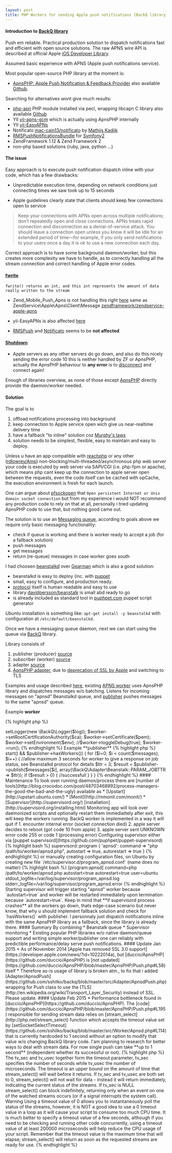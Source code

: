 ```yaml
---
layout: post
title: PHP Workers for sending Apple push notifications [BackQ library]
---
```


#### Introduction to [BackQ library](https://github.com/sshilko/backq/)

Push em reliable. Practical production solution to dispatch notifications fast and efficient with open source solutions. The raw APNS wire API is described at official Apple [iOS Developer Library](https://developer.apple.com/library/ios/documentation/NetworkingInternet/Conceptual/RemoteNotificationsPG/Chapters/CommunicatingWIthAPS.html).

Assumed basic experience with APNS (Apple push notifications service).

Most popular open-source PHP library at the moment is:

* [ApnsPHP: Apple Push Notification & Feedback Provider](https://code.google.com/p/apns-php/) also available [Github](https://github.com/duccio/ApnsPHP).

Searching for alternatives wont give much results:

* [php-apn](http://libcapn.org/php-apn/) PHP module installed via pecl, wrapping libcapn C library also available [Github](https://github.com/adobkin/php-apn)
* YII [yii-apns-gcm](https://github.com/bryglen/yii-apns-gcm) which is actually using ApnsPHP internally
* YII [yii-EasyAPNs](https://github.com/Mirocow/yii-EasyAPNs)
* Notificato [mac-cain13/notificato](https://github.com/mac-cain13/notificato) by [Mathijs Kadijk](http://mathijskadijk.nl/post/45983847574/notificare-send-pushnotifications-from-php)
* [RMSPushNotificationsBundle](https://github.com/richsage/RMSPushNotificationsBundle) for [Symfony2](http://symfony.com)
* ZendFramework 1.12 & Zend Framework 2
* non-php based solutions (ruby, java, python ...)

#### The issue

Easy approach is to execute push notification dispatch inline with your code, which has a few drawbacks:

* Unpredictable execution time, depending on network conditions just connecting times we saw took up to 15 seconds

* Apple guidelines clearly state that clients should keep few connections open to service

> Keep your connections with APNs open across multiple notifications; don’t repeatedly open and close connections. APNs treats rapid connection and disconnection as a denial-of-service attack. You should leave a connection open unless you know it will be idle for an extended period of time—for example, if you only send notifications to your users once a day it is ok to use a new connection each day.

Correct approach is to have some background daemon/worker, but this creates more complexity we have to handle, as to correctly handling
all the stream connection and correct handling of Apple error codes.

#### [fwrite](http://php.net/manual/en/function.fwrite.php)

`fwrite() returns an int, and this int represents the amount of data really written to the stream`

* Zend_Mobile_Push_Apns is not handling this right [here](https://github.com/zendframework/zf1/blob/master/library/Zend/Mobile/Push/Apns.php#L332) same as ZendService\Apple\Apns\Client\Message [zendframework/zendservice-apple-apns](https://packages.zendframework.com/)
* yii-EasyAPNs is also affected [here](https://github.com/Mirocow/yii-EasyAPNs/blob/master/components/APNS.php#L536) 

* [RMSPush](https://github.com/richsage/RMSPushNotificationsBundle/blob/master/Service/OS/AppleNotification.php#L168) and [Notificato](https://github.com/richsage/RMSPushNotificationsBundle/blob/master/Service/OS/AppleNotification.php#L168) seems to be **not affected**

#### [Shutdown](https://developer.apple.com/library/ios/documentation/NetworkingInternet/Conceptual/RemoteNotificationsPG/Chapters/CommunicatingWIthAPS.html)

* Apple servers as any other servers do go down, and also do this nicely sending the error code 10
this is neither handled by ZF or ApnsPHP, actually the ApnsPHP behaviour to **any error** is to [disconnect](https://github.com/duccio/ApnsPHP/blob/master/ApnsPHP/Push.php#L346) and connect again!

Enough of libraries overview, as none of those except [ApnsPHP](https://github.com/duccio/ApnsPHP/blob/master/sample_server.php) directly provide the daemon/worker needed.

#### Solution

The goal is to

1. offload notifications processing into background
2. keep connection to Apple service open wich give us near-realtime delivery time
3. have a fallback "to inline" solution coz [Murphy's laws](http://www.murphys-laws.com/murphy/murphy-laws.html)
4. solution needs to be simplest, flexible, easy to maintain and easy to deploy.


Unless u have an app compatible with [reachphp](http://reactphp.org/) or any other ([rdlowrey/Amp](https://github.com/rdlowrey/Amp)) non-blocking/multi-threaded/asynchronous php web server your code is executed by web server via SAPI/CGI (i.e. php-fpm or apache), which means php cant keep up the connection to apple server open between the requests, even the code itself can be cached with opCache, the execution environment is fresh for each launch.

One can argue about [pfsockopen](http://php.net/manual/en/function.pfsockopen.php) that `Open persistent Internet or Unix domain socket connection` but from my experience i would NOT recommend any production code to rely on that at all, personally i tried updating ApnsPHP code to use that, but nothing good came out.

The solution is to use an [Messaging queue](http://en.wikipedia.org/wiki/Message_queue), according to goals above we require only basic messaging functionality:

* check if queue is working and there is worker ready to accept a job (for a fallback solution)
* push messages
* get messages
* return (re-queue) messages in case worker goes south

I had choosen [beanstalkd](http://kr.github.io/beanstalkd/) over [Gearman](http://gearman.org/) which is also a good solution:

* beanstalkd is easy to deploy (inc. with [puppet](http://puppetlabs.com/)
* small, easy to configure, and production ready.
* [protocol](https://raw.githubusercontent.com/kr/beanstalkd/master/doc/protocol.txt) itself is human readable and easy to use
* library [davidpersson/beanstalk](https://github.com/davidpersson/beanstalk) is small abd ready to go
* is already included as standard tool in [puphpet.com](https://puphpet.com/#additional-tools) puppet script generator

*Ubuntu* installation is something like:
`apt-get install -y beanstalkd`
with configuration  at `/etc/default/beanstalkd`.

Once we have a messaging queue daemon, next we can start using the queue via [BackQ](https://github.com/sshilko/backq/) library.

Library consists of 

1. publisher  (producer) [source](https://github.com/sshilko/backq/tree/master/src/Publisher)
2. subscriber (worker)   [source](https://github.com/sshilko/backq/tree/master/src/Worker)
3. adapter               [source](https://github.com/sshilko/backq/tree/master/src/Adapter)
4. [ApnsPHP adapter](https://github.com/sshilko/backq/blob/master/src/Adapter/ApnsdPush.php), due to [deprecation of SSL by Apple](https://developer.apple.com/news/?id=10222014a) and switching to TLS

Examples and usage described [here](https://github.com/sshilko/backq#usage), existing [APNS worker](https://github.com/sshilko/backq/blob/master/src/Worker/Apnsd.php) uses ApnsPHP library and dispatches messages w/o batching.
Listens for incoming messages on "apnsd" Beanstalkd queue, and [publisher](https://github.com/sshilko/backq/blob/master/src/Publisher/Apnsd.php) pushes messages to the same "apnsd" queue.

Example **worker**

{% highlight php %}
<?php
$log = 'somepath/log.txt';

$ca  = 'somepath/entrust_2048_ca.cer';

$pem = 'somepath/apnscertificate.pem';

$env = \ApnsPHP_Abstract::ENVIRONMENT_SANDBOX;

$worker = new \BackQ\Worker\Apnsd(new \BackQ\Adapter\Beanstalk);

$worker->setLogger(new \BackQ\Logger($log));
$worker->setRootCertificationAuthority($ca);
$worker->setCertificate($pem);
$worker->setEnvironment($env);
//$worker->toggleDebug(true);

$worker->run();

{% endhighlight %}

Example **publisher**

{% highlight php %}
<?php
//array of [ApnsPHP_Message_Custom or ApnsPHP_Message]
$messages  = array();
$publisher = \BackQ\Publisher\Apnsd::getInstance(new \BackQ\Adapter\Beanstalk);

//try connecting to Beanstalkd and ensure there are workers waiting for a job
if ($publisher->start() && $publisher->hasWorkers()) {
    for ($i=0; $i < count($messages); $i++) {
        //allow maximum 3 seconds for worker to give a response on job status, see Beanstalkd protocol for details
        $ttr = 3;
        $result = $publisher->publish($messages[$i], array(\BackQ\Adapter\Beanstalk::PARAM_JOBTTR => $ttr));
        if ($result > 0) {
            //successfull
        }
    }
}

{% endhighlight %}

#### Maintenance

To look over running daemon/process there are [number of tools](http://blog.crocodoc.com/post/48703468992/process-managers-the-good-the-bad-and-the-ugly) available as

* [Upstart](http://upstart.ubuntu.com/)
* [Monit](http://mmonit.com/monit/)
* [Supervisor](http://supervisord.org/) [installation](http://supervisord.org/installing.html)

Monitoring app will look over daemonized scripts and optionally restart them immediattely after exit, this will keep the workers running.  

BackQ worker is implemented in a way it will quit if

1. encounter internal error (socket connection died)
2. apple server decides to reboot (got code 10 from apple)
3. apple server sent UNKNOWN error code 255 or code 1 (processing error)

Configuring supervisor either via [puppet supervisord](https://github.com/puphpet/puppet-supervisord) 

{% highlight bash %}
supervisord::program { 'apnsd':
    command     => "php /path/to/worker/apnsd.php",
    autostart   => true,
    autorestart => true
}
{% endhighlight %}

or manually creating configuration files, on Ubuntu by creating new file `/etc/supervisor.d/program_apnsd.conf` (name does no matter)

{% highlight bash %}
[program:apnsd]
    command=php /path/to/worker/apnsd.php
    autostart=true
    autorestart=true
    user=ubuntu
    stdout_logfile=/var/log/supervisor/program_apnsd.log
    stderr_logfile=/var/log/supervisor/program_apnsd.error
{% endhighlight %}

Starting supervisor will trigger starting "apnsd" worker because `autostart=true`  
 and worker will be restarted immediately upon termination because `autorestart=true`.

Keep in mind that **if supervisord process crashes** all the workers go down, thats edge-case scenario but never know,  
that why u should implement fallback solution and check for `hasWorkers()` with publisher. 
I personnaly just dispatch notifications inline with the same ApnsPHP library as a fallback, since the library is already there.

#### Summary

 By combining

 * Beanstalk queue
 * Supervisor monitoring
 * Existing popular PHP libraries w/o native daemon/queue support

 and writing simple worker/publisher one can reliably with predictible performance/delay serve push notifications.

#### Update Jan 2015
 * As of November 2014 [Apple has removed SSL 3.0 support](https://developer.apple.com/news/?id=10222014a), but [duccio/ApnsPHP](https://github.com/duccio/ApnsPHP) is [not updated](https://github.com/duccio/ApnsPHP/blob/master/ApnsPHP/Push.php#L58) itself
 * Therefore as-is usage of library is broken atm.,
   to fix that i added [Adapter/ApnsdPush](https://github.com/sshilko/backq/blob/master/src/Adapter/ApnsdPush.php) wrapping
   for Push class to use the [TLS](http://en.wikipedia.org/wiki/Transport_Layer_Security) instead of SSL. Please update.

#### Update Feb 2015
 * Performance bottleneck found in [duccio/ApnsPHP](https://github.com/duccio/ApnsPHP).
   The [code](https://github.com/duccio/ApnsPHP/blob/master/ApnsPHP/Push.php#L195) responsible
   for sending stream data relies on [stream_select](http://php.net/stream_select) function which accepts the timeout value set by
   [setSocketSelectTimeout](https://github.com/sshilko/backq/blob/master/src/Worker/Apnsd.php#L114) that is currently hardcoded to 1 second
   without an option to modify that value w/o changing BackQ library code. I'am planning to research for better ways to deal with stream data.

   For now single push can take **up to 1 second** (independent whether its successful or not).

{% highlight php %}
    The tv_sec and tv_usec together form the timeout parameter, tv_sec specifies the number of seconds while tv_usec the
    number of microseconds.
    The timeout is an upper bound on the amount of time that stream_select() will wait before it returns.
    If tv_sec and tv_usec are both set to 0, stream_select() will not wait for data - instead it will return immediately,
    indicating the current status of the streams.

    If tv_sec is NULL stream_select() can block indefinitely, returning only when an event on one
    of the watched streams occurs (or if a signal interrupts the system call).

    Warning
    Using a timeout value of 0 allows you to instantaneously poll the status of the streams, however,
    it is NOT a good idea to use a 0 timeout
    value in a loop as it will cause your script to consume too much CPU time.

    It is much better to specify a timeout value of a few seconds, although if you need to be checking
    and running other code concurrently,
    using a timeout value of at least 200000 microseconds will help reduce the CPU usage of your script.

    Remember that the timeout value is the maximum time that will elapse;
    stream_select() will return as soon as the requested streams are ready for use.

{% endhighlight %}